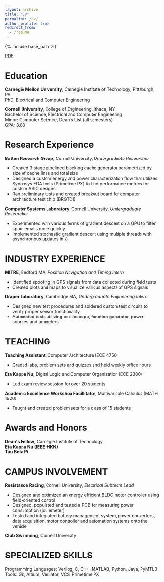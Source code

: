 ```yaml
---
layout: archive
title: "CV"
permalink: /cv/
author_profile: true
redirect_from:
  - /resume
---
```


{% include base_path %}

[PDF](../files/Eric_Tang_CV.pdf)

Education
======
**Carnegie Mellon University**, Carnegie Institute of Technology, Pittsburgh, PA  
PhD, Electrical and Computer Engineering

**Cornell University**, College of Engineering, Ithaca, NY  
Bachelor of Science, Electrical and Computer Engineering  
Minor: Computer Science, Dean's List (all semesters)  
GPA: 3.88

Research Experience
======
**Batten Research Group**, Cornell University, *Undergraduate Researcher* 
*	Created 3 stage pipelined blocking cache generator parametrized by size of cache lines and total size  
*	Designed a custom energy and power characterization flow that utilizes Synopsys EDA tools (Primetime PX) to find performance metrics for custom ASIC designs  
*	Ran preliminary tests and created breakout board for computer architecture test chip (BRGTC1)  

**Computer Systems Laboratory**, Cornell University, *Undergraduate Researcher*
* Experimented with various forms of gradient descent on a GPU to filter spam emails more quickly
* Implemented stochastic gradient descent using multiple threads with asynchronous updates in C

INDUSTRY EXPERIENCE
=====
**MITRE**, Bedford MA, *Position Navigation and Timing Intern*
*	Identified spoofing in GPS signals from data collected during field tests
*	Created plots and maps to visualize various aspects of GPS signals

**Draper Laboratory**, Cambridge MA, *Undergraduate Engineering Intern*	 
*	Designed new test procedures and soldered custom test circuits to verify proper sensor functionality
*	Automated tests utilizing oscilloscope, function generator, power sources and ammeters

TEACHING
=====
**Teaching Assistant**, Computer Architecture  (ECE 4750)  
* Graded labs, problem sets and quizzes and held weekly office hours

**Eta Kappa Nu**, Digital Logic and Computer Organization (ECE 2300)
* Led exam review session for over 20 students 

**Academic Excellence Workshop Facillitator**, Multivariable Calculus (MATH 1920)  
*	Taught and created problem sets for a class of 15 students 

Awards and Honors
=====
**Dean's Fellow**, Carnegie Institute of Technology  
**Eta Kappa Nu (IEEE-HKN)**   
**Tau Beta Pi**  

CAMPUS INVOLVEMENT
======
**Resistance Racing**, Cornell University, *Electrical Subteam Lead*
*	Designed and optimized an energy efficient BLDC motor controller using field-oriented control
*	Designed, populated and tested a PCB for measuring power consumption (joulemeter) 
*	Tested and integrated battery management system, power converters, data acquisition, motor controller and automation systems onto the vehicle

**Club Swimming**, Cornell University

SPECIALIZED SKILLS
=====
Programming Languages: Verilog, C, C++, MATLAB, Python, Java, PyMTL3  
Tools: Git, Altium, Verilator, VCS, Primetime PX
